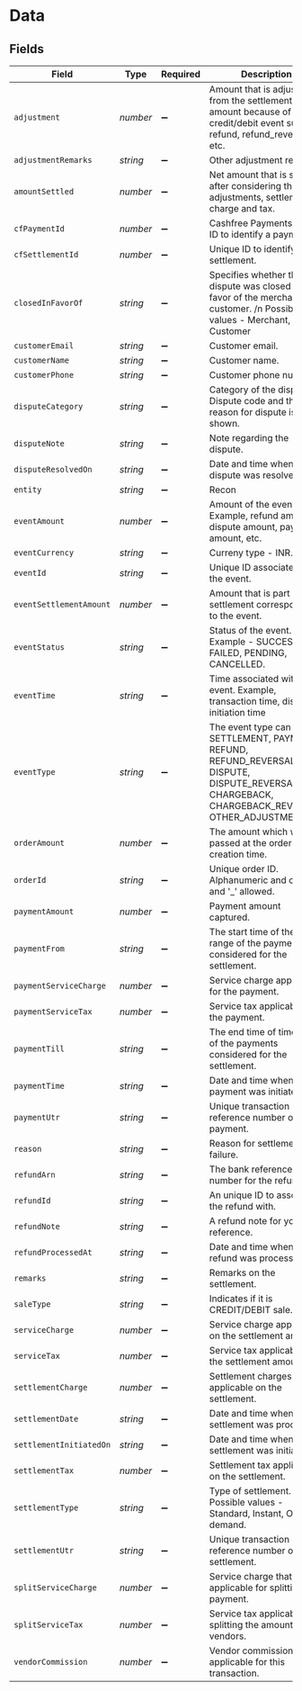 # Data


## Fields

| Field                                                                                                                                             | Type                                                                                                                                              | Required                                                                                                                                          | Description                                                                                                                                       |
| ------------------------------------------------------------------------------------------------------------------------------------------------- | ------------------------------------------------------------------------------------------------------------------------------------------------- | ------------------------------------------------------------------------------------------------------------------------------------------------- | ------------------------------------------------------------------------------------------------------------------------------------------------- |
| `adjustment`                                                                                                                                      | *number*                                                                                                                                          | :heavy_minus_sign:                                                                                                                                | Amount that is adjusted from the settlement amount because of any credit/debit event such as refund, refund_reverse etc.                          |
| `adjustmentRemarks`                                                                                                                               | *string*                                                                                                                                          | :heavy_minus_sign:                                                                                                                                | Other adjustment remarks.                                                                                                                         |
| `amountSettled`                                                                                                                                   | *number*                                                                                                                                          | :heavy_minus_sign:                                                                                                                                | Net amount that is settled after considering the adjustments, settlement charge and tax.                                                          |
| `cfPaymentId`                                                                                                                                     | *number*                                                                                                                                          | :heavy_minus_sign:                                                                                                                                | Cashfree Payments unique ID to identify a payment.                                                                                                |
| `cfSettlementId`                                                                                                                                  | *number*                                                                                                                                          | :heavy_minus_sign:                                                                                                                                | Unique ID to identify the settlement.                                                                                                             |
| `closedInFavorOf`                                                                                                                                 | *string*                                                                                                                                          | :heavy_minus_sign:                                                                                                                                | Specifies whether the dispute was closed in favor of the merchant or customer. /n Possible values - Merchant, Customer                            |
| `customerEmail`                                                                                                                                   | *string*                                                                                                                                          | :heavy_minus_sign:                                                                                                                                | Customer email.                                                                                                                                   |
| `customerName`                                                                                                                                    | *string*                                                                                                                                          | :heavy_minus_sign:                                                                                                                                | Customer name.                                                                                                                                    |
| `customerPhone`                                                                                                                                   | *string*                                                                                                                                          | :heavy_minus_sign:                                                                                                                                | Customer phone number.                                                                                                                            |
| `disputeCategory`                                                                                                                                 | *string*                                                                                                                                          | :heavy_minus_sign:                                                                                                                                | Category of the dispute - Dispute code and the reason for dispute is shown.                                                                       |
| `disputeNote`                                                                                                                                     | *string*                                                                                                                                          | :heavy_minus_sign:                                                                                                                                | Note regarding the dispute.                                                                                                                       |
| `disputeResolvedOn`                                                                                                                               | *string*                                                                                                                                          | :heavy_minus_sign:                                                                                                                                | Date and time when the dispute was resolved.                                                                                                      |
| `entity`                                                                                                                                          | *string*                                                                                                                                          | :heavy_minus_sign:                                                                                                                                | Recon                                                                                                                                             |
| `eventAmount`                                                                                                                                     | *number*                                                                                                                                          | :heavy_minus_sign:                                                                                                                                | Amount of the event. Example, refund amount, dispute amount, payment amount, etc.                                                                 |
| `eventCurrency`                                                                                                                                   | *string*                                                                                                                                          | :heavy_minus_sign:                                                                                                                                | Curreny type - INR.                                                                                                                               |
| `eventId`                                                                                                                                         | *string*                                                                                                                                          | :heavy_minus_sign:                                                                                                                                | Unique ID associated with the event.                                                                                                              |
| `eventSettlementAmount`                                                                                                                           | *number*                                                                                                                                          | :heavy_minus_sign:                                                                                                                                | Amount that is part of the settlement corresponding to the event.                                                                                 |
| `eventStatus`                                                                                                                                     | *string*                                                                                                                                          | :heavy_minus_sign:                                                                                                                                | Status of the event. Example - SUCCESS, FAILED, PENDING, CANCELLED.                                                                               |
| `eventTime`                                                                                                                                       | *string*                                                                                                                                          | :heavy_minus_sign:                                                                                                                                | Time associated with the event. Example, transaction time, dispute initiation time                                                                |
| `eventType`                                                                                                                                       | *string*                                                                                                                                          | :heavy_minus_sign:                                                                                                                                | The event type can be SETTLEMENT, PAYMENT, REFUND, REFUND_REVERSAL, DISPUTE, DISPUTE_REVERSAL, CHARGEBACK, CHARGEBACK_REVERSAL, OTHER_ADJUSTMENT. |
| `orderAmount`                                                                                                                                     | *number*                                                                                                                                          | :heavy_minus_sign:                                                                                                                                | The amount which was passed at the order creation time.                                                                                           |
| `orderId`                                                                                                                                         | *string*                                                                                                                                          | :heavy_minus_sign:                                                                                                                                | Unique order ID. Alphanumeric and only '-' and '_' allowed.                                                                                       |
| `paymentAmount`                                                                                                                                   | *number*                                                                                                                                          | :heavy_minus_sign:                                                                                                                                | Payment amount captured.                                                                                                                          |
| `paymentFrom`                                                                                                                                     | *string*                                                                                                                                          | :heavy_minus_sign:                                                                                                                                | The start time of the time range of the payments considered for the settlement.                                                                   |
| `paymentServiceCharge`                                                                                                                            | *number*                                                                                                                                          | :heavy_minus_sign:                                                                                                                                | Service charge applicable for the payment.                                                                                                        |
| `paymentServiceTax`                                                                                                                               | *number*                                                                                                                                          | :heavy_minus_sign:                                                                                                                                | Service tax applicable on the payment.                                                                                                            |
| `paymentTill`                                                                                                                                     | *string*                                                                                                                                          | :heavy_minus_sign:                                                                                                                                | The end time of time range of the payments considered for the settlement.                                                                         |
| `paymentTime`                                                                                                                                     | *string*                                                                                                                                          | :heavy_minus_sign:                                                                                                                                | Date and time when the payment was initiated.                                                                                                     |
| `paymentUtr`                                                                                                                                      | *string*                                                                                                                                          | :heavy_minus_sign:                                                                                                                                | Unique transaction reference number of the payment.                                                                                               |
| `reason`                                                                                                                                          | *string*                                                                                                                                          | :heavy_minus_sign:                                                                                                                                | Reason for settlement failure.                                                                                                                    |
| `refundArn`                                                                                                                                       | *string*                                                                                                                                          | :heavy_minus_sign:                                                                                                                                | The bank reference number for the refund.                                                                                                         |
| `refundId`                                                                                                                                        | *string*                                                                                                                                          | :heavy_minus_sign:                                                                                                                                | An unique ID to associate the refund with.                                                                                                        |
| `refundNote`                                                                                                                                      | *string*                                                                                                                                          | :heavy_minus_sign:                                                                                                                                | A refund note for your reference.                                                                                                                 |
| `refundProcessedAt`                                                                                                                               | *string*                                                                                                                                          | :heavy_minus_sign:                                                                                                                                | Date and time when the refund was processed.                                                                                                      |
| `remarks`                                                                                                                                         | *string*                                                                                                                                          | :heavy_minus_sign:                                                                                                                                | Remarks on the settlement.                                                                                                                        |
| `saleType`                                                                                                                                        | *string*                                                                                                                                          | :heavy_minus_sign:                                                                                                                                | Indicates if it is CREDIT/DEBIT sale.                                                                                                             |
| `serviceCharge`                                                                                                                                   | *number*                                                                                                                                          | :heavy_minus_sign:                                                                                                                                | Service charge applicable on the settlement amount.                                                                                               |
| `serviceTax`                                                                                                                                      | *number*                                                                                                                                          | :heavy_minus_sign:                                                                                                                                | Service tax applicable on the settlement amount.                                                                                                  |
| `settlementCharge`                                                                                                                                | *number*                                                                                                                                          | :heavy_minus_sign:                                                                                                                                | Settlement charges applicable on the settlement.                                                                                                  |
| `settlementDate`                                                                                                                                  | *string*                                                                                                                                          | :heavy_minus_sign:                                                                                                                                | Date and time when the settlement was processed.                                                                                                  |
| `settlementInitiatedOn`                                                                                                                           | *string*                                                                                                                                          | :heavy_minus_sign:                                                                                                                                | Date and time when the settlement was initiated.                                                                                                  |
| `settlementTax`                                                                                                                                   | *number*                                                                                                                                          | :heavy_minus_sign:                                                                                                                                | Settlement tax applicable on the settlement.                                                                                                      |
| `settlementType`                                                                                                                                  | *string*                                                                                                                                          | :heavy_minus_sign:                                                                                                                                | Type of settlement. Possible values - Standard, Instant, On demand.                                                                               |
| `settlementUtr`                                                                                                                                   | *string*                                                                                                                                          | :heavy_minus_sign:                                                                                                                                | Unique transaction reference number of the settlement.                                                                                            |
| `splitServiceCharge`                                                                                                                              | *number*                                                                                                                                          | :heavy_minus_sign:                                                                                                                                | Service charge that is applicable for splitting the payment.                                                                                      |
| `splitServiceTax`                                                                                                                                 | *number*                                                                                                                                          | :heavy_minus_sign:                                                                                                                                | Service tax applicable for splitting the amount to vendors.                                                                                       |
| `vendorCommission`                                                                                                                                | *number*                                                                                                                                          | :heavy_minus_sign:                                                                                                                                | Vendor commission applicable for this transaction.                                                                                                |